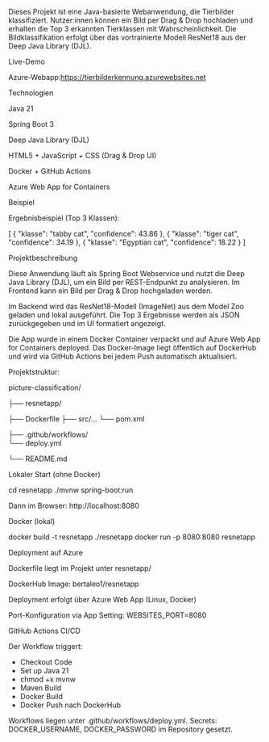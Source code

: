 Dieses Projekt ist eine Java-basierte Webanwendung, die Tierbilder klassifiziert. Nutzer:innen können ein Bild per Drag & Drop hochladen und erhalten die Top 3 erkannten Tierklassen mit Wahrscheinlichkeit. Die Bildklassifikation erfolgt über das vortrainierte Modell ResNet18 aus der Deep Java Library (DJL).

Live-Demo

Azure-Webapp:https://tierbilderkennung.azurewebsites.net

Technologien

Java 21

Spring Boot 3

Deep Java Library (DJL)

HTML5 + JavaScript + CSS (Drag & Drop UI)

Docker + GitHub Actions

Azure Web App for Containers

Beispiel


Ergebnisbeispiel (Top 3 Klassen):

[
  { "klasse": "tabby cat", "confidence": 43.86 },
  { "klasse": "tiger cat", "confidence": 34.19 },
  { "klasse": "Egyptian cat", "confidence": 18.22 }
]

Projektbeschreibung

Diese Anwendung läuft als Spring Boot Webservice und nutzt die Deep Java Library (DJL), um ein Bild per REST-Endpunkt zu analysieren. Im Frontend kann ein Bild per Drag & Drop hochgeladen werden.

Im Backend wird das ResNet18-Modell (ImageNet) aus dem Model Zoo geladen und lokal ausgeführt. Die Top 3 Ergebnisse werden als JSON zurückgegeben und im UI formatiert angezeigt.

Die App wurde in einem Docker Container verpackt und auf Azure Web App for Containers deployed. Das Docker-Image liegt öffentlich auf DockerHub und wird via GitHub Actions bei jedem Push automatisch aktualisiert.

Projektstruktur:

picture-classification/

├── resnetapp/            
 
  ├── Dockerfile
  ├── src/...
  └── pom.xml

├── .github/workflows/     
   └── deploy.yml

└── README.md

Lokaler Start (ohne Docker)

cd resnetapp
./mvnw spring-boot:run

Dann im Browser: http://localhost:8080

Docker (lokal)

docker build -t resnetapp ./resnetapp
docker run -p 8080:8080 resnetapp

Deployment auf Azure

Dockerfile liegt im Projekt unter resnetapp/

DockerHub Image: bertaleo1/resnetapp

Deployment erfolgt über Azure Web App (Linux, Docker)

Port-Konfiguration via App Setting: WEBSITES_PORT=8080

GitHub Actions CI/CD

Der Workflow triggert:

- Checkout Code
- Set up Java 21
- chmod +x mvnw
- Maven Build
- Docker Build
- Docker Push nach DockerHub

Workflows liegen unter .github/workflows/deploy.yml.
Secrets: DOCKER_USERNAME, DOCKER_PASSWORD im Repository gesetzt.

